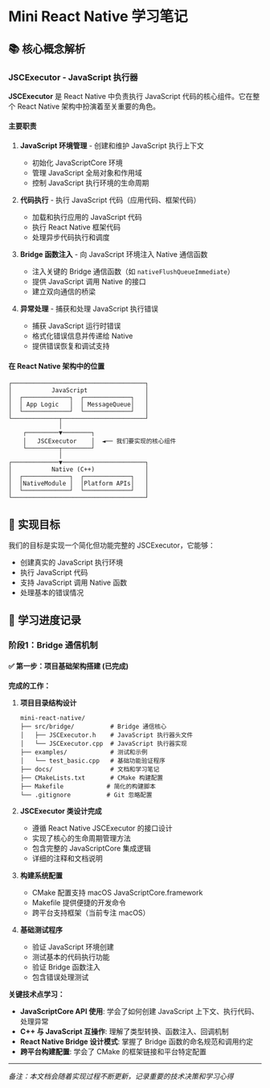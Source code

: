 # Mini React Native 学习笔记

## 📚 核心概念解析

### JSCExecutor - JavaScript 执行器

**JSCExecutor** 是 React Native 中负责执行 JavaScript 代码的核心组件。它在整个 React Native 架构中扮演着至关重要的角色。

#### 主要职责

1. **JavaScript 环境管理** - 创建和维护 JavaScript 执行上下文
   - 初始化 JavaScriptCore 环境
   - 管理 JavaScript 全局对象和作用域
   - 控制 JavaScript 执行环境的生命周期

2. **代码执行** - 执行 JavaScript 代码（应用代码、框架代码）
   - 加载和执行应用的 JavaScript 代码
   - 执行 React Native 框架代码
   - 处理异步代码执行和调度

3. **Bridge 函数注入** - 向 JavaScript 环境注入 Native 通信函数
   - 注入关键的 Bridge 通信函数（如 `nativeFlushQueueImmediate`）
   - 提供 JavaScript 调用 Native 的接口
   - 建立双向通信的桥梁

4. **异常处理** - 捕获和处理 JavaScript 执行错误
   - 捕获 JavaScript 运行时错误
   - 格式化错误信息并传递给 Native
   - 提供错误恢复和调试支持

#### 在 React Native 架构中的位置

```
┌─────────────────────────────────────┐
│           JavaScript                │
│  ┌─────────────┐  ┌─────────────┐   │
│  │ App Logic   │  │ MessageQueue│   │
│  └─────────────┘  └─────────────┘   │
└─────────────┬───────────────────────┘
              │
    ┌─────────▼────────┐
    │   JSCExecutor    │  ◄── 我们要实现的核心组件
    └─────────┬────────┘
              │
┌─────────────▼───────────────────────┐
│           Native (C++)              │
│  ┌─────────────┐  ┌─────────────┐   │
│  │NativeModule │  │Platform APIs│   │
│  └─────────────┘  └─────────────┘   │
└─────────────────────────────────────┘
```

## 🎯 实现目标

我们的目标是实现一个简化但功能完整的 JSCExecutor，它能够：
- 创建真实的 JavaScript 执行环境
- 执行 JavaScript 代码
- 支持 JavaScript 调用 Native 函数
- 处理基本的错误情况

## 📝 学习进度记录

### 阶段1：Bridge 通信机制

#### ✅ 第一步：项目基础架构搭建 (已完成)

**完成的工作：**

1. **项目目录结构设计**
   ```
   mini-react-native/
   ├── src/bridge/          # Bridge 通信核心
   │   ├── JSCExecutor.h    # JavaScript 执行器头文件
   │   └── JSCExecutor.cpp  # JavaScript 执行器实现
   ├── examples/            # 测试和示例
   │   └── test_basic.cpp   # 基础功能验证程序
   ├── docs/                # 文档和学习笔记
   ├── CMakeLists.txt       # CMake 构建配置
   ├── Makefile            # 简化的构建脚本
   └── .gitignore          # Git 忽略配置
   ```

2. **JSCExecutor 类设计完成**
   - 遵循 React Native JSCExecutor 的接口设计
   - 实现了核心的生命周期管理方法
   - 包含完整的 JavaScriptCore 集成逻辑
   - 详细的注释和文档说明

3. **构建系统配置**
   - CMake 配置支持 macOS JavaScriptCore.framework
   - Makefile 提供便捷的开发命令
   - 跨平台支持框架（当前专注 macOS）

4. **基础测试程序**
   - 验证 JavaScript 环境创建
   - 测试基本的代码执行功能
   - 验证 Bridge 函数注入
   - 包含错误处理测试

**关键技术点学习：**

- **JavaScriptCore API 使用**: 学会了如何创建 JavaScript 上下文、执行代码、处理异常
- **C++ 与 JavaScript 互操作**: 理解了类型转换、函数注入、回调机制
- **React Native Bridge 设计模式**: 掌握了 Bridge 函数的命名规范和调用约定
- **跨平台构建配置**: 学会了 CMake 的框架链接和平台特定配置

---

*备注：本文档会随着实现过程不断更新，记录重要的技术决策和学习心得*